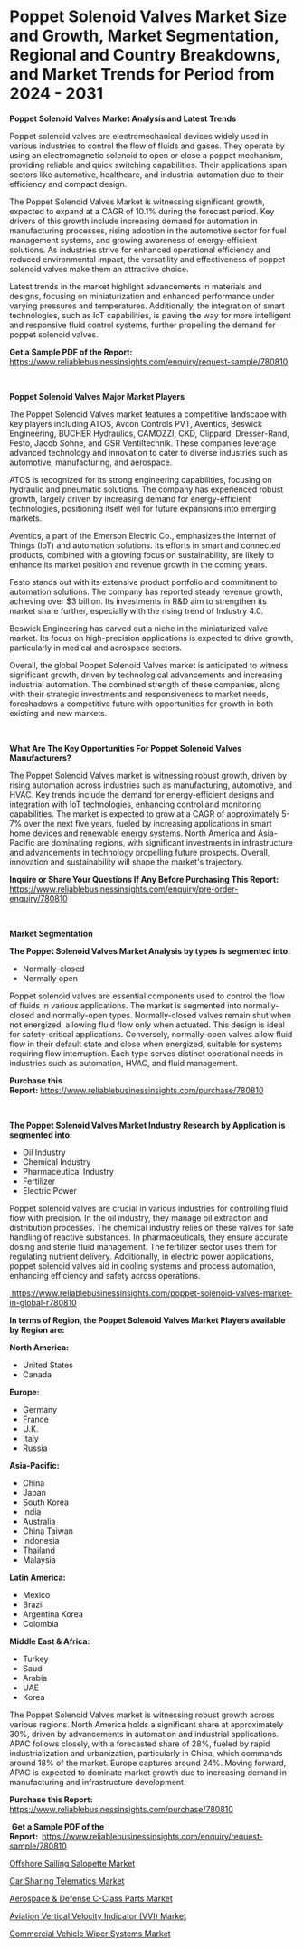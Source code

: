 <p><h1>Poppet Solenoid Valves Market Size and Growth, Market Segmentation, Regional and Country Breakdowns, and Market Trends for Period from 2024 -  2031</h1></p><p><strong>Poppet Solenoid Valves Market Analysis and Latest Trends</strong></p>
<p><p>Poppet solenoid valves are electromechanical devices widely used in various industries to control the flow of fluids and gases. They operate by using an electromagnetic solenoid to open or close a poppet mechanism, providing reliable and quick switching capabilities. Their applications span sectors like automotive, healthcare, and industrial automation due to their efficiency and compact design.</p><p>The Poppet Solenoid Valves Market is witnessing significant growth, expected to expand at a CAGR of 10.1% during the forecast period. Key drivers of this growth include increasing demand for automation in manufacturing processes, rising adoption in the automotive sector for fuel management systems, and growing awareness of energy-efficient solutions. As industries strive for enhanced operational efficiency and reduced environmental impact, the versatility and effectiveness of poppet solenoid valves make them an attractive choice.</p><p>Latest trends in the market highlight advancements in materials and designs, focusing on miniaturization and enhanced performance under varying pressures and temperatures. Additionally, the integration of smart technologies, such as IoT capabilities, is paving the way for more intelligent and responsive fluid control systems, further propelling the demand for poppet solenoid valves.</p></p>
<p><strong>Get a Sample PDF of the Report:&nbsp;</strong> <a href="https://www.reliablebusinessinsights.com/enquiry/request-sample/780810?utm_campaign=1605&utm_medium=2&utm_source=Github&utm_content=ia&utm_term=15102024&utm_id=poppet-solenoid-valves">https://www.reliablebusinessinsights.com/enquiry/request-sample/780810</a></p>
<p>&nbsp;</p>
<p><strong>Poppet Solenoid Valves Major Market Players</strong></p>
<p><p>The Poppet Solenoid Valves market features a competitive landscape with key players including ATOS, Avcon Controls PVT, Aventics, Beswick Engineering, BUCHER Hydraulics, CAMOZZI, CKD, Clippard, Dresser-Rand, Festo, Jacob Sohne, and GSR Ventiltechnik. These companies leverage advanced technology and innovation to cater to diverse industries such as automotive, manufacturing, and aerospace.</p><p>ATOS is recognized for its strong engineering capabilities, focusing on hydraulic and pneumatic solutions. The company has experienced robust growth, largely driven by increasing demand for energy-efficient technologies, positioning itself well for future expansions into emerging markets.</p><p>Aventics, a part of the Emerson Electric Co., emphasizes the Internet of Things (IoT) and automation solutions. Its efforts in smart and connected products, combined with a growing focus on sustainability, are likely to enhance its market position and revenue growth in the coming years.</p><p>Festo stands out with its extensive product portfolio and commitment to automation solutions. The company has reported steady revenue growth, achieving over $3 billion. Its investments in R&D aim to strengthen its market share further, especially with the rising trend of Industry 4.0.</p><p>Beswick Engineering has carved out a niche in the miniaturized valve market. Its focus on high-precision applications is expected to drive growth, particularly in medical and aerospace sectors.</p><p>Overall, the global Poppet Solenoid Valves market is anticipated to witness significant growth, driven by technological advancements and increasing industrial automation. The combined strength of these companies, along with their strategic investments and responsiveness to market needs, foreshadows a competitive future with opportunities for growth in both existing and new markets.</p></p>
<p>&nbsp;</p>
<p><strong>What Are The Key Opportunities For Poppet Solenoid Valves Manufacturers?</strong></p>
<p><p>The Poppet Solenoid Valves market is witnessing robust growth, driven by rising automation across industries such as manufacturing, automotive, and HVAC. Key trends include the demand for energy-efficient designs and integration with IoT technologies, enhancing control and monitoring capabilities. The market is expected to grow at a CAGR of approximately 5-7% over the next five years, fueled by increasing applications in smart home devices and renewable energy systems. North America and Asia-Pacific are dominating regions, with significant investments in infrastructure and advancements in technology propelling future prospects. Overall, innovation and sustainability will shape the market's trajectory.</p></p>
<p><strong>Inquire or Share Your Questions If Any Before Purchasing This Report:</strong> <a href="https://www.reliablebusinessinsights.com/enquiry/pre-order-enquiry/780810?utm_campaign=1605&utm_medium=2&utm_source=Github&utm_content=ia&utm_term=15102024&utm_id=poppet-solenoid-valves">https://www.reliablebusinessinsights.com/enquiry/pre-order-enquiry/780810</a></p>
<p>&nbsp;</p>
<p><strong>Market Segmentation</strong></p>
<p><strong>The Poppet Solenoid Valves Market Analysis by types is segmented into:</strong></p>
<p><ul><li>Normally-closed</li><li>Normally open</li></ul></p>
<p><p>Poppet solenoid valves are essential components used to control the flow of fluids in various applications. The market is segmented into normally-closed and normally-open types. Normally-closed valves remain shut when not energized, allowing fluid flow only when actuated. This design is ideal for safety-critical applications. Conversely, normally-open valves allow fluid flow in their default state and close when energized, suitable for systems requiring flow interruption. Each type serves distinct operational needs in industries such as automation, HVAC, and fluid management.</p></p>
<p><strong>Purchase this Report:&nbsp;</strong><a href="https://www.reliablebusinessinsights.com/purchase/780810?utm_campaign=1605&utm_medium=2&utm_source=Github&utm_content=ia&utm_term=15102024&utm_id=poppet-solenoid-valves">https://www.reliablebusinessinsights.com/purchase/780810</a></p>
<p>&nbsp;</p>
<p><strong>The Poppet Solenoid Valves Market Industry Research by Application is segmented into:</strong></p>
<p><ul><li>Oil Industry</li><li>Chemical Industry</li><li>Pharmaceutical Industry</li><li>Fertilizer</li><li>Electric Power</li></ul></p>
<p><p>Poppet solenoid valves are crucial in various industries for controlling fluid flow with precision. In the oil industry, they manage oil extraction and distribution processes. The chemical industry relies on these valves for safe handling of reactive substances. In pharmaceuticals, they ensure accurate dosing and sterile fluid management. The fertilizer sector uses them for regulating nutrient delivery. Additionally, in electric power applications, poppet solenoid valves aid in cooling systems and process automation, enhancing efficiency and safety across operations.</p></p>
<p><a href="https://www.reliablebusinessinsights.com/poppet-solenoid-valves-market-in-global-r780810?utm_campaign=1605&utm_medium=2&utm_source=Github&utm_content=ia&utm_term=15102024&utm_id=poppet-solenoid-valves">&nbsp;https://www.reliablebusinessinsights.com/poppet-solenoid-valves-market-in-global-r780810</a></p>
<p><strong>In terms of Region, the Poppet Solenoid Valves Market Players available by Region are:</strong></p>
<p>
    <p> <strong> North America: </strong>
        <ul>
            <li>United States</li>
            <li>Canada</li>
        </ul>
        </p> 
    <p> <strong> Europe: </strong>
        <ul>
            <li>Germany</li>
            <li>France</li>
            <li>U.K.</li>
            <li>Italy</li>
            <li>Russia</li>
        </ul>
        </p> 
    <p> <strong> Asia-Pacific: </strong>
        <ul>
            <li>China</li>
            <li>Japan</li>
            <li>South Korea</li>
            <li>India</li>
            <li>Australia</li>
            <li>China Taiwan</li>
            <li>Indonesia</li>
            <li>Thailand</li>
            <li>Malaysia</li>
        </ul>
        </p> 
    <p> <strong> Latin America: </strong>
        <ul>
            <li>Mexico</li>
            <li>Brazil</li>
            <li>Argentina Korea</li>
            <li>Colombia</li>
        </ul>
        </p> 
    <p> <strong> Middle East & Africa: </strong>
        <ul>
            <li>Turkey</li>
            <li>Saudi</li>
            <li>Arabia</li>
            <li>UAE</li>
            <li>Korea</li>
        </ul>
    </p>
    </p>
<p><p>The Poppet Solenoid Valves market is witnessing robust growth across various regions. North America holds a significant share at approximately 30%, driven by advancements in automation and industrial applications. APAC follows closely, with a forecasted share of 28%, fueled by rapid industrialization and urbanization, particularly in China, which commands around 18% of the market. Europe captures around 24%. Moving forward, APAC is expected to dominate market growth due to increasing demand in manufacturing and infrastructure development.</p></p>
<p><strong>Purchase this Report: </strong><a href="https://www.reliablebusinessinsights.com/purchase/780810?utm_campaign=1605&utm_medium=2&utm_source=Github&utm_content=ia&utm_term=15102024&utm_id=poppet-solenoid-valves">https://www.reliablebusinessinsights.com/purchase/780810</a></p>
<p>&nbsp;<strong>Get a Sample PDF of the Report:&nbsp;&nbsp;</strong><a href="https://www.reliablebusinessinsights.com/enquiry/request-sample/780810?utm_campaign=1605&utm_medium=2&utm_source=Github&utm_content=ia&utm_term=15102024&utm_id=poppet-solenoid-valves">https://www.reliablebusinessinsights.com/enquiry/request-sample/780810</a></p>
<p><strong></strong></p>
<p><p><a href="https://github.com/AshikRahman991/Market-Research-Report-List-1/blob/main/offshore-sailing-salopette-market.md?utm_campaign=1605&utm_medium=2&utm_source=Github&utm_content=ia&utm_term=15102024&utm_id=poppet-solenoid-valves">Offshore Sailing Salopette Market</a></p><p><a href="https://www.linkedin.com/pulse/car-sharing-telematics-market-strategic-insights-product-evolution-sj6pc?utm_campaign=1605&utm_medium=2&utm_source=Github&utm_content=ia&utm_term=15102024&utm_id=poppet-solenoid-valves">Car Sharing Telematics Market</a></p><p><a href="https://www.linkedin.com/pulse/navigating-global-aerospace-defense-c-class-parts-market-xzfdc?utm_campaign=1605&utm_medium=2&utm_source=Github&utm_content=ia&utm_term=15102024&utm_id=poppet-solenoid-valves">Aerospace & Defense C-Class Parts Market</a></p><p><a href="https://www.linkedin.com/pulse/aviation-vertical-velocity-indicator-vvi-market-consolidation-zk3ee?utm_campaign=1605&utm_medium=2&utm_source=Github&utm_content=ia&utm_term=15102024&utm_id=poppet-solenoid-valves">Aviation Vertical Velocity Indicator (VVI) Market</a></p><p><a href="https://www.linkedin.com/pulse/commercial-vehicle-wiper-systems-market-analysis-product-segmentation-gshrc?utm_campaign=1605&utm_medium=2&utm_source=Github&utm_content=ia&utm_term=15102024&utm_id=poppet-solenoid-valves">Commercial Vehicle Wiper Systems Market</a></p></p>